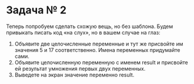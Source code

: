 # Задача № 2

Теперь попробуем сделать схожую вещь, но без шаблона. Будем привыкать писать код
«на слух», но в вашем случае на глаз:
1) Объявите две целочисленные переменные и тут же присвойте им значения 5 и 17
соответственно. Имена переменных придумайте сами.
2) Объявите целочисленную переменную с именем result и присвойте ей результат
умножения первых двух переменных.
3) Выведете на экран значение переменно result.
